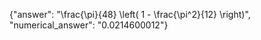 {"answer": "\\frac{\\pi}{48} \\left( 1 - \\frac{\\pi^2}{12} \\right)", "numerical_answer": "0.0214600012"}